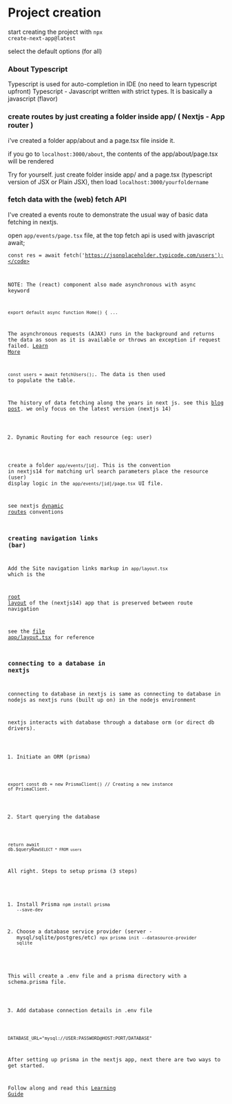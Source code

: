 # Project creation

start creating the project with <code>npx create-next-app@latest</code>

select the default options (for all)

### About Typescript

Typescript is used for auto-completion in IDE (no need to learn typescript upfront)
Typescript - Javascript written with strict types. It is basically a javascript (flavor)


### create routes by just creating a folder inside app/   ( Nextjs - App router )

i've created a folder app/about and a page.tsx file inside it. 

if you go to <code>localhost:3000/about</code>, the contents of the app/about/page.tsx will be rendered

Try for yourself. just create folder inside app/ and a page.tsx (typescript version of JSX or Plain JSX), then load <code>localhost:3000/yourfoldername</code>

### fetch data with the (web) fetch API

I've created a events route to demonstrate the usual way of basic data fetching in nextjs.

open <code>app/events/page.tsx</code> file, at the top fetch api is used with javascript await;

<code>const res = await fetch('https://jsonplaceholder.typicode.com/users');</code>

NOTE: The (react) component also made asynchronous with async keyword

<code>export default async function Home() { ...</code>

The asynchronous requests (AJAX) runs in the background and returns the data as soon as it is available or throws an exception if request failed. [Learn More](https://developer.mozilla.org/docs/Web/API/Fetch_API) 

<code>const users = await fetchUsers();</code>. The data is then used to populate the table.

The history of data fetching along the years in next js. see this [blog post](https://joelolawanle.com/posts/data-fectching-nextjs-14). we only focus on the latest version (nextjs 14)


2. Dynamic Routing for each resource (eg: user)

create a folder <code>app/events/[id]</code>. This is the convention in nextjs14 for matching url search parameters
place the resource (user) display logic in the <code>app/events/[id]/page.tsx</code> UI file.

see nextjs [dynamic routes](https://nextjs.org/docs/app/building-your-application/routing/dynamic-routes) conventions

### creating navigation links (bar) 

Add the Site navigation links markup in <code>app/layout.tsx</code> which is the

[root layout](https://nextjs.org/docs/app/building-your-application/routing/pages-and-layouts#root-layout-required) of the (nextjs14) app that is preserved between route navigation

see the [file app/layout.tsx](https://github.com/charles-prof/event-show-management/blob/next/app/layout.tsx) for reference

### connecting to a database in nextjs

connecting to database in nextjs is same as connecting to database in nodejs
as nextjs runs (built up on) in the nodejs environment

nextjs interacts with database through a database orm (or direct db drivers).

1. Initiate an ORM (prisma) 

<code>export const db = new PrismaClient() // Creating a new instance of PrismaClient.</code>

2. Start querying the database

<code>return await db.$queryRaw`SELECT * FROM users`</code>

All right. Steps to setup prisma (3 steps)

1. Install Prisma <code>npm install prisma --save-dev</code>

2. Choose a database service provider (server - mysql/sqlite/postgres/etc) 
   <code>npx prisma init --datasource-provider sqlite</code>

This will create a .env file and a prisma directory with a schema.prisma file.

3. Add database connection details in .env file 

  <code>DATABASE_URL="mysql://USER:PASSWORD@HOST:PORT/DATABASE"</code>

After setting up prisma in the nextjs app, next there are two ways to get started.

Follow along and read this [Learning Guide](https://github.com/charles-prof/event-show-management/blob/next/docs/LEARNING.md)
